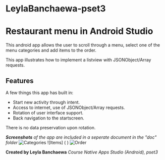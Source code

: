 # LeylaBanchaewa-pset3

# Restaurant menu in Android Studio

This android app allows the user to scroll through a menu, select one of the menu categories and add items to the order.

This app illustrates how to implement a listview with JSONObject/Array requests.

## Features

A few things this app has built in:

* Start new activity through intent.
* Access to internet, use of JSONObject/Array requests.
* Rotation of user interface support.
* Back navigation to the startscreen.

There is no data preservation upon rotation.

_**Screenshots** of the app are included in a seperate document in the "doc" folder_
![Categories]( )
![Items] ( )
![Order]( )

__Created by Leyla Banchaewa__
_Course Native Apps Studio (Android), pset3_
